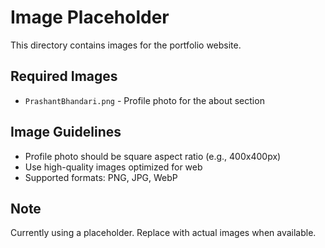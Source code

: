 # Image Placeholder

This directory contains images for the portfolio website.

## Required Images

- `PrashantBhandari.png` - Profile photo for the about section

## Image Guidelines

- Profile photo should be square aspect ratio (e.g., 400x400px)
- Use high-quality images optimized for web
- Supported formats: PNG, JPG, WebP

## Note

Currently using a placeholder. Replace with actual images when available.
